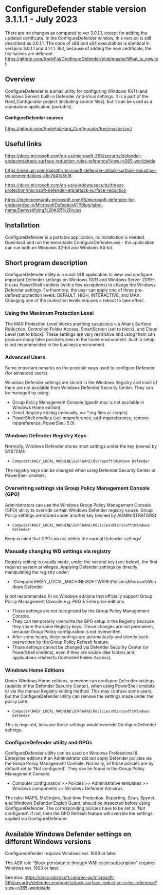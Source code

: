 

# ConfigureDefender stable version 3.1.1.1 - July 2023

There are no changes as compared to ver 3.0.1.1, except for adding the updated certificate. In the ConfigureDefender window, this version is still described as 3.0.1.1. The code of x86 and x64 executables is identical in versions 3.0.1.1 and 3.1.1.1. But, because of adding the new certificate, the file hashes are different.
https://github.com/AndyFul/ConfigureDefender/blob/master/What_is_new.txt

## Overview
ConfigureDefender is a small utility for configuring Windows 10/11 (and Windows Server) built-in Defender Anti-Virus settings. It is a part of the Hard_Configurator project (including source files), but it can be used as a standalone application (portable).

#### ConfigureDefender sources
https://github.com/AndyFul/Hard_Configurator/tree/master/src/


## Useful links
https://docs.microsoft.com/en-us/microsoft-365/security/defender-endpoint/attack-surface-reduction-rules-reference?view=o365-worldwide

https://medium.com/palantir/microsoft-defender-attack-surface-reduction-recommendations-a5c7d41c3cf8

https://docs.microsoft.com/en-us/windows/security/threat-protection/microsoft-defender-atp/attack-surface-reduction

https://techcommunity.microsoft.com/t5/microsoft-defender-for-endpoint/bg-p/MicrosoftDefenderATPBlog/label-name/Demystifying%20ASR%20rules


## Installation
ConfigureDefender is a portable application, no installation is needed. Download and run the executable ConfigureDefender.exe - the application can run both on Windows 32-bit and Windows 64-bit.

## Short program description
ConfigureDefender utility is a small GUI application to view and configure important Defender settings on Windows 10/11 and Windows Server 2019+. It uses PowerShell cmdlets (with a few exceptions) to change the Windows Defender settings. Furthermore, the user can apply one of three pre-defined protection levels: DEFAULT, HIGH, INTERACTIVE, and MAX. Changing one of the protection levels requires a reboot to take effect.

### Using the Maximum Protection Level
The MAX Protection Level blocks anything suspicious via Attack Surface Reduction, Controlled Folder Access, SmartScreen (set to block), and Cloud Level (set to block). These settings are very restrictive and using them can produce many false positives even in the home environment. Such a setup is not recommended in the business environment.
 
### Advanced Users
Some important remarks on the possible ways used to configure Defender (for advanced users). 

Windows Defender settings are stored in the Windows Registry and most of them are not available from Windows Defender Security Center. They can be managed by using:

* Group Policy Management Console (gpedit.msc is not available in Windows Home edition) 
* Direct Registry editing (manually, via *.reg files or scripts) 
* PowerShell cmdlets (set-mppreference, add-mppreference, remove-mppreference, PowerShell 5.0).
 
### Windows Defender Registry Keys
Normally, Windows Defender stores most settings under the key (owned by SYSTEM):  
* `Computer\HKEY_LOCAL_MACHINE\SOFTWARE\Microsoft\Windows Defender`

The registry keys can be changed when using Defender Security Center or PowerShell cmdlets.

### Overwriting settings via Group Policy Management Console (GPO)
Administrators can use the Windows Group Policy Management Console (GPO) utility to override certain Windows Defender registry values. Group Policy settings are stored under another key (owned by ADMINISTRATORS):  
* `Computer\HKEY_LOCAL_MACHINE\SOFTWARE\Policies\Microsoft\Windows Defender`

Keep in mind that GPOs do not delete the normal Defender settings!

### Manually changing WD settings via registry 
Registry editing is usually made, under the second key (see below), the first requires system privileges. 
Applying Defender settings by directly manipulating the registry under:
* `Computer\HKEY_LOCAL_MACHINE\SOFTWARE\Policies\Microsoft\Windows Defender

is not recommended (!) on Windows editions that officially support Group Policy Management Console e.g. PRO & Enterprise editions. 
* Those settings are not recognized by the Group Policy Management Console.
* They can temporarily overwrite the GPO setup in the Registry because they share the same Registry keys. Those changes are not permanent, because Group Policy configuration is not overwritten. 
* After some hours, those settings are automatically and silently back-overwritten by the Group Policy Refresh feature. 
* Those settings cannot be changed via Defender Security Center (or PowerShell cmdlets), even if they are visible (like folders and applications related to Controlled Folder Access).
 
### Windows Home Editions
Under Windows Home editions, someone can configure Defender settings (outside of the Defender Security Center), when using PowerShell cmdlets or via the manual Registry editing method. This may confuse some users, but the ConfigureDefender utility can remove the settings made under the policy path: 
* `Computer\HKEY_LOCAL_MACHINE\SOFTWARE\Policies\Microsoft\Windows Defender` 

This is required, because those settings would override ConfigureDefender settings.

### ConfigureDefender utility and GPOs
ConfigureDefender utility can be used on Windows Professional & Enterprise editions if an Administrator did not apply Defender policies via the Group Policy Management Console. Normally, all those policies are by default set to 'Not configured'. They can be found in the Group Policy Management Console:
* Computer configuration >> Policies >> Administrative templates >> Windows components >> Windows Defender Antivirus. 
 
The tabs: MAPS, MpEngine, Real-time Protection, Reporting, Scan, Spynet, and Windows Defender Exploit Guard, should be inspected before using ConfigureDefender. The corresponding policies have to be set to 'Not configured'. If not, then the GPO Refresh feature will override the settings applied via ConfigureDefender.

## Available Windows Defender settings on different Windows versions
Configuredefender requires Windows ver. 1809 or later.

The ASR rule "Block persistence through WMI event subscription" requires Windows ver. 1903 or later.

See also:
https://docs.microsoft.com/en-us/microsoft-365/security/defender-endpoint/attack-surface-reduction-rules-reference?view=o365-worldwide
